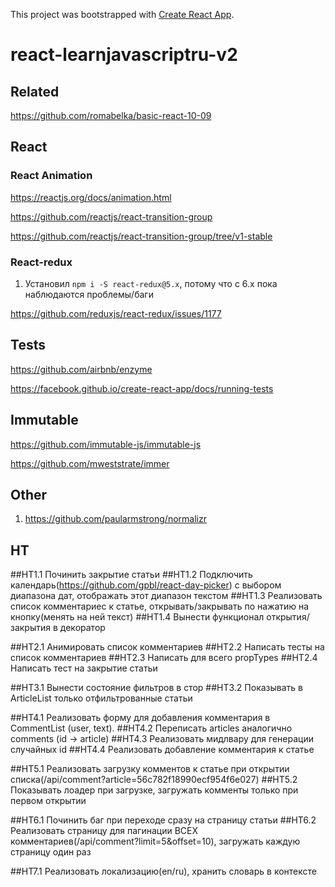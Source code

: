 This project was bootstrapped with [Create React App](https://github.com/facebook/create-react-app).

# react-learnjavascriptru-v2

## Related

https://github.com/romabelka/basic-react-10-09

## React

### React Animation

https://reactjs.org/docs/animation.html

https://github.com/reactjs/react-transition-group

https://github.com/reactjs/react-transition-group/tree/v1-stable

### React-redux

1. Установил `npm i -S react-redux@5.x`, потому что с 6.x пока наблюдаются проблемы/баги

https://github.com/reduxjs/react-redux/issues/1177

## Tests

https://github.com/airbnb/enzyme

https://facebook.github.io/create-react-app/docs/running-tests

## Immutable

https://github.com/immutable-js/immutable-js

https://github.com/mweststrate/immer

## Other

1. https://github.com/paularmstrong/normalizr

## HT

##HT1.1 Починить закрытие статьи
##HT1.2 Подключить календарь(https://github.com/gpbl/react-day-picker) с выбором диапазона дат, отображать этот диапазон текстом
##HT1.3 Реализовать список комментариес к статье, открывать/закрывать по нажатию на кнопку(менять на ней текст)
##HT1.4 Вынести функционал открытия/закрытия в декоратор

##HT2.1 Анимировать список комментариев
##HT2.2 Написать тесты на список комментариев
##HT2.3 Написать для всего propTypes
##HT2.4 Написать тест на закрытие статьи

##HT3.1 Вынести состояние фильтров в стор
##HT3.2 Показывать в ArticleList только отфильтрованные статьи

##HT4.1 Реализовать форму для добавления комментария в CommentList (user, text).
##HT4.2 Переписать articles аналогично comments (id -> article)
##HT4.3 Реализовать мидлвару для генерации случайных id
##HT4.4 Реализовать добавление комментария к статье

##HT5.1 Реализовать загрузку комментов к статье при открытии списка(/api/comment?article=56c782f18990ecf954f6e027)
##HT5.2 Показывать лоадер при загрузке, загружать комменты только при первом открытии

##HT6.1 Починить баг при переходе сразу на страницу статьи
##HT6.2 Реализовать страницу для пагинации ВСЕХ комментариев(/api/comment?limit=5&offset=10), загружать каждую страницу один раз

##HT7.1 Реализовать локализацию(en/ru), хранить словарь в контексте
